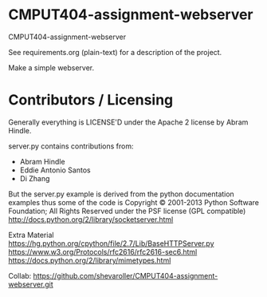 CMPUT404-assignment-webserver
=============================

CMPUT404-assignment-webserver

See requirements.org (plain-text) for a description of the project.

Make a simple webserver.

Contributors / Licensing
========================

Generally everything is LICENSE'D under the Apache 2 license by Abram Hindle.

server.py contains contributions from:

* Abram Hindle
* Eddie Antonio Santos
* Di Zhang

But the server.py example is derived from the python documentation
examples thus some of the code is Copyright © 2001-2013 Python
Software Foundation; All Rights Reserved under the PSF license (GPL
compatible) http://docs.python.org/2/library/socketserver.html

<Bold>Extra Material</Bold>   
https://hg.python.org/cpython/file/2.7/Lib/BaseHTTPServer.py  
https://www.w3.org/Protocols/rfc2616/rfc2616-sec6.html
https://docs.python.org/2/library/mimetypes.html

Collab: https://github.com/shevaroller/CMPUT404-assignment-webserver.git 
